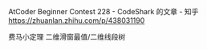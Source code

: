 AtCoder Beginner Contest 228 - CodeShark 的文章 - 知乎
https://zhuanlan.zhihu.com/p/438031190

费马小定理
二维滑窗最值/二维线段树
